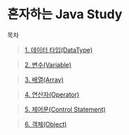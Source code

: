 혼자하는 Java Study
===
목차

> [1. 데이터 타입(DataType)](https://github.com/chae-lyn/java-study-lyn/tree/study/1.DataType)

> [2. 변수(Variable)](https://github.com/chae-lyn/java-study-lyn/tree/study/2.Variable)

> [3. 배열(Array)](https://github.com/chae-lyn/java-study-lyn/tree/study/3.Array)

> [4. 연산자(Operator)](https://github.com/chae-lyn/java-study-lyn/tree/study/4.Operator)

> [5. 제어문(Control Statement)](https://github.com/chae-lyn/java-study-lyn/tree/study/5.Control%20Statement)

> [6. 객체(Object)]()